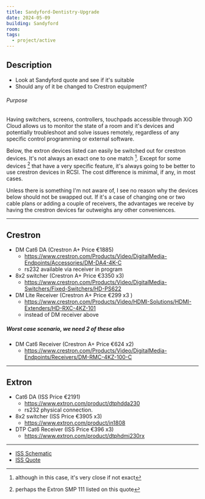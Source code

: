 ```yaml
---
title: Sandyford-Dentistry-Upgrade
date: 2024-05-09
building: Sandyford
room: 
tags:
  - project/active
---
```


## Description

- Look at Sandyford quote and see if it's suitable
- Should any of it be changed to Crestron equipment?

###### Purpose
Having switchers, screens, controllers, touchpads accessible through XiO Cloud allows us to monitor the state of a room and it's devices and potentially troubleshoot and solve issues remotely, regardless of any specific control programming or external software.

Below, the extron devices listed can easily be switched out for crestron devices. It's not always an exact one to one match [^1]. Except for some devices [^2] that have a very specific feature, it's always going to be better to use crestron devices in RCSI. The cost difference is minimal, if any, in most cases.

Unless there is something I'm not aware of, I see no reason why the devices below should not be swapped out. If it's a case of changing one or two cable plans or adding a couple of receivers, the advantages we receive by having the crestron devices far outweighs any other conveniences.

[^1]: although in this case, it's very close if not exact 
[^2]: perhaps the Extron SMP 111 listed on this quote 

---

## Crestron

- DM Cat6 DA (Crestron A+ Price €1885)
	- https://www.crestron.com/Products/Video/DigitalMedia-Endpoints/Accessories/DM-DA4-4K-C
	- rs232 available via receiver in program
- 8x2 switcher (Crestron A+ Price €3350 x3)
	- https://www.crestron.com/Products/Video/DigitalMedia-Switchers/Fixed-Switchers/HD-PS622
- DM Lite Receiver (Crestron A+ Price €299 x3 )
	- https://www.crestron.com/Products/Video/HDMI-Solutions/HDMI-Extenders/HD-RXC-4KZ-101
	- instead of DM receiver above

##### Worst case scenario, we need 2 of these also
- DM Cat6 Receiver (Crestron A+ Price €624 x2)
	- https://www.crestron.com/Products/Video/DigitalMedia-Endpoints/Receivers/DM-RMC-4KZ-100-C


---

## Extron

- Cat6 DA (ISS Price €2191)
	- https://www.extron.com/product/dtphdda230
	- rs232 physical connection.
- 8x2 switcher (ISS Price €3905 x3)
	- https://www.extron.com/product/in1808
- DTP Cat6 Receiver (ISS Price €396 x3)
	- https://www.extron.com/product/dtphdmi230rx

---
- [ISS Schematic](https://rcsicampus.sharepoint.com/:b:/r/sites/MediaSevicesStaff/Shared%20Documents/General/AV%20Room%20Installation%20(PO%27s%20-%20Quotes%20-%20RAMS)/Sandyford/Dentistry%20AV%20upgrade%202024/649-201_RCSI_Dentistry_Multi_Lab_AV_Schematic.pdf?csf=1&web=1&e=fAEivf)
- [ISS Quote](https://rcsicampus.sharepoint.com/:b:/r/sites/MediaSevicesStaff/Shared%20Documents/General/AV%20Room%20Installation%20(PO%27s%20-%20Quotes%20-%20RAMS)/Sandyford/Dentistry%20AV%20upgrade%202024/RCSI-%20Sandyford%20-%20Dentistry%20-.pdf?csf=1&web=1&e=t0AQaN)